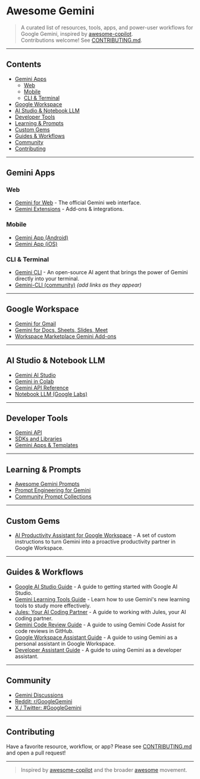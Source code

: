 # Awesome Gemini

> A curated list of resources, tools, apps, and power-user workflows for Google Gemini, inspired by [awesome-copilot](https://github.com/github/awesome-copilot).  
> Contributions welcome! See [CONTRIBUTING.md](CONTRIBUTING.md).

---

## Contents

- [Gemini Apps](#gemini-apps)
  - [Web](#web)
  - [Mobile](#mobile)
  - [CLI & Terminal](#cli--terminal)
- [Google Workspace](#google-workspace)
- [AI Studio & Notebook LLM](#ai-studio--notebook-llm)
- [Developer Tools](#developer-tools)
- [Learning & Prompts](#learning--prompts)
- [Custom Gems](#custom-gems)
- [Guides & Workflows](#guides--workflows)
- [Community](#community)
- [Contributing](#contributing)

---

## Gemini Apps

### Web
- [Gemini for Web](https://gemini.google.com/) - The official Gemini web interface.
- [Gemini Extensions](https://workspace.google.com/marketplace) - Add-ons & integrations.

### Mobile
- [Gemini App (Android)](https://play.google.com/store/apps/details?id=com.google.android.apps.bard)  
- [Gemini App (iOS)](https://apps.apple.com/app/id6448624446)  

### CLI & Terminal
- [Gemini CLI](https://github.com/google-gemini/gemini-cli) - An open-source AI agent that brings the power of Gemini directly into your terminal.
- [Gemini-CLI (community)](https://github.com/...) _(add links as they appear)_

---

## Google Workspace

- [Gemini for Gmail](https://support.google.com/mail/answer/13450203)
- [Gemini for Docs, Sheets, Slides, Meet](https://workspace.google.com/products/gemini/)
- [Workspace Marketplace Gemini Add-ons](https://workspace.google.com/marketplace)

---

## AI Studio & Notebook LLM

- [Gemini AI Studio](https://aistudio.google.com/)
- [Gemini in Colab](https://colab.research.google.com/)
- [Gemini API Reference](https://ai.google.dev/docs)  
- [Notebook LLM (Google Labs)](https://blog.google/technology/ai/notebooklm-google-labs/)

---

## Developer Tools

- [Gemini API](https://ai.google.dev/)
- [SDKs and Libraries](https://github.com/topics/gemini-api)
- [Gemini Apps & Templates](https://github.com/AbdooMohamedd/Awesome-Gemini-Apps)

---

## Learning & Prompts

- [Awesome Gemini Prompts](https://github.com/langgptai/awesome-gemini-prompts)
- [Prompt Engineering for Gemini](https://ai.google.dev/tutorials)
- [Community Prompt Collections](https://github.com/ximilsoft/awesome-ai-prompts)

---

## Custom Gems

- [AI Productivity Assistant for Google Workspace](./gems/google-workspace-assistant.md) - A set of custom instructions to turn Gemini into a proactive productivity partner in Google Workspace.

---

## Guides & Workflows

- [Google AI Studio Guide](./guides/ai-studio.md) - A guide to getting started with Google AI Studio.
- [Gemini Learning Tools Guide](./guides/learning-tools.md) - Learn how to use Gemini's new learning tools to study more effectively.
- [Jules: Your AI Coding Partner](./guides/jules.md) - A guide to working with Jules, your AI coding partner.
- [Gemini Code Review Guide](./guides/gemini-code-review.md) - A guide to using Gemini Code Assist for code reviews in GitHub.
- [Google Workspace Assistant Guide](./guides/google-workspace-assistant.md) - A guide to using Gemini as a personal assistant in Google Workspace.
- [Developer Assistant Guide](./guides/developer-assistant.md) - A guide to using Gemini as a developer assistant.

---

## Community

- [Gemini Discussions](https://support.google.com/gemini/community)
- [Reddit: r/GoogleGemini](https://www.reddit.com/r/GoogleGemini/)
- [X / Twitter: #GoogleGemini](https://twitter.com/hashtag/GoogleGemini)

---

## Contributing

Have a favorite resource, workflow, or app? Please see [CONTRIBUTING.md](CONTRIBUTING.md) and open a pull request!

---

> Inspired by [awesome-copilot](https://github.com/github/awesome-copilot) and the broader [awesome](https://github.com/sindresorhus/awesome) movement.
